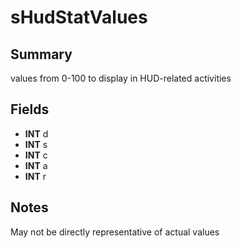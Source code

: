 # sHudStatValues

## Summary
values from 0-100 to display in HUD-related activities

## Fields
* **INT** d
* **INT** s
* **INT** c
* **INT** a
* **INT** r

## Notes
May not be directly representative of actual values
